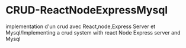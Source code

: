 # CRUD-ReactNodeExpressMysql
implementation d'un crud avec React,node,Express Server et Mysql/Implementing a crud system with react Node Express server and Mysql
